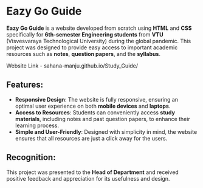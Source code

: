 # Eazy Go Guide

**Eazy Go Guide** is a website developed from scratch using **HTML** and **CSS** specifically for **6th-semester Engineering students** from **VTU** (Visvesvaraya Technological University) during the global pandemic. This project was designed to provide easy access to important academic resources such as **notes**, **question papers**, and the **syllabus**.

Website Link - sahana-manju.github.io/Study_Guide/

## Features:
- **Responsive Design**: The website is fully responsive, ensuring an optimal user experience on both **mobile devices** and **laptops**.
- **Access to Resources**: Students can conveniently access **study materials**, including notes and past question papers, to enhance their learning process.
- **Simple and User-Friendly**: Designed with simplicity in mind, the website ensures that all resources are just a click away for the users.

## Recognition:
This project was presented to the **Head of Department** and received positive feedback and appreciation for its usefulness and design.

